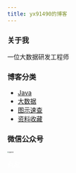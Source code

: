 ```yaml
---
title: yx91490的博客
---
```


### 关于我

一位大数据研发工程师

### 博客分类

- [Java](./java/README.md)
- [大数据](./bigdata/README.md)
- [图示速查](./diagram/README.md)
- [资料收藏](./collection/README.md)

### 微信公众号

<div style="align:left" ><img src="/our_code.png" alt="图解代码" style="zoom: 20%;align:left" /></div>

<a style="color:white" href="/fun/">有趣</a>
